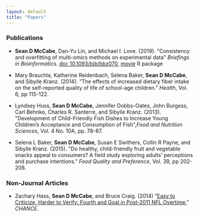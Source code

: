 ```yaml
---
layout: default
title: "Papers"
---
```


### Publications

* **Sean D McCabe**, Dan-Yu Lin, and Michael I. Love. (2019).
"Consistency and overfitting of multi-omics methods on experimental data"
*Briefings in Bioinformatics*.
[doi: 10.1093/bib/bbz070](https://doi.org/10.1093/bib/bbz070),
[movie](https://github.com/mccabes292/movie) R package

* Mary Brauchla, Katherine Reidenbach, Selena Baker, **Sean D McCabe**, and Sibylle Kranz. (2014). "The effects of increased dietary fiber intake on the self-reported quality of life of school-age children." *Health*, Vol. 6, pp 115-122. <br>

* Lyndsey Huss, **Sean D McCabe**, Jennifer Dobbs-Oates, John Burgess, Carl Behnke, Charles R. Santerre, and Sibylle Kranz. (2013). "Development of Child-Friendly Fish Dishes to Increase Young Children’s Acceptance and Consumption of Fish",*Food and Nutrition Sciences*, Vol. 4 No. 10A, pp. 78-87. <br>

* Selena L Baker, **Sean D McCabe**, Susan E Swithers, Collin R Payne, and Sibylle Kranz. (2015). "Do healthy, child-friendly fruit and vegetable snacks appeal to consumers? A field study exploring adults’ perceptions and purchase intentions." *Food Quality and Preference*, Vol. 39, pp 202-208.

### Non-Journal Articles

* Zachary Hass, **Sean D McCabe**, and Bruce Craig. (2014) “[Easy to Criticize, Harder to Verify: Fourth and Goal in Post-2011 NFL Overtime.](https://chance.amstat.org/2015/04/nfl-overtime/)” *CHANCE*.


